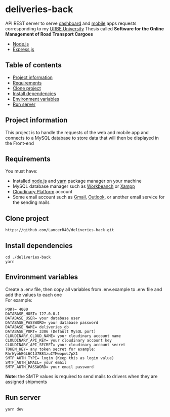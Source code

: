 # deliveries-back
API REST server to serve [dashboard](https://github.com/LancerR40/deliveries-dashboard) and [mobile](https://github.com/LancerR40/deliveries-app) apps requests corresponding to my [URBE University](https://www.urbe.edu/index.jsp) Thesis called **Software for the Online Management of Road Transport Cargoes**

* [Node.js](https://nodejs.org/en/)
* [Express.js](https://expressjs.com/)

## Table of contents
* [Project information](#project-information)
* [Requirements](#requirements)
* [Clone project](#clone-project)
* [Install dependencies](#install-dependencies)
* [Environment variables](#environment-variables)
* [Run server](#run-server)

## Project information
This project is to handle the requests of the web and mobile app and connects to a MySQL database to store data that will then be displayed in the Front-end

## Requirements
You must have:

* Installed [node.js](https://nodejs.org/en/) and [yarn](https://classic.yarnpkg.com/en/) package manager on your machine
* MySQL database manager such as [Workbeanch](https://www.mysql.com/products/workbench/) or [Xampp](https://www.apachefriends.org/download.html)
* [Cloudinary Platform](https://cloudinary.com/) account
* Some email account such as [Gmail](https://www.google.com/intl/es-419/gmail/about/), [Outlook](https://outlook.live.com/owa/), or another email service for the sending mails

## Clone project

```
https://github.com/LancerR40/deliveries-back.git
```

## Install dependencies

```
cd ./deliveries-back
yarn
```

## Environment variables
Create a .env file, then copy all variables from .env.example to .env file and add the values to each one<br />For example:

```$
PORT= 4000
DATABASE_HOST= 127.0.0.1
DATABASE_USER= your database user
DATABASE_PASSWORD= your database password 
DATABASE_NAME= deliveries_db
DATABASE_PORT= 3306 (Default MySQL port) 
CLOUDINARY_CLOUD_NAME= your cloudinary account name 
CLOUDINARY_API_KEY= your cloudinary account key
CLOUDINARY_API_SECRET= your cloudinary account secret
TOKEN_KEY= any token secret for example: RhrWyohEGL6C1U7B81zuCYMwopwL7pX1
SMTP_AUTH_TYPE= login (Keep this as login value)
SMTP_AUTH_EMAIL= your email
SMTP_AUTH_PASSWORD= your email password
```

**Note**: the SMTP values is required to send mails to drivers when they are assigned shipments

## Run server

```
yarn dev
```
